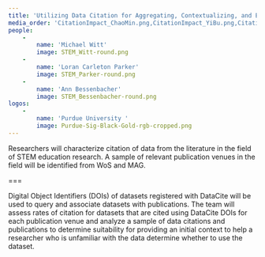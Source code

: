 ```yaml
---
title: 'Utilizing Data Citation for Aggregating, Contextualizing, and Engaging with Research Data in STEM Education Research'
media_order: 'CitationImpact_ChaoMin.png,CitationImpact_YiBu.png,CitationImpact_YingDing.png,nanjing university logo.png,IUB.2line.H_WEB.png'
people:
    -
        name: 'Michael Witt'
        image: STEM_Witt-round.png
    -
        name: 'Loran Carleton Parker'
        image: STEM_Parker-round.png
    -
        name: 'Ann Bessenbacher'
        image: STEM_Bessenbacher-round.png
logos:
    -
        name: 'Purdue University '
        image: Purdue-Sig-Black-Gold-rgb-cropped.png
---
```


Researchers will characterize citation of data from the literature in the field of STEM education research. A sample of relevant publication venues in the field will be identified from WoS and MAG. 

===

Digital Object Identifiers (DOIs) of datasets registered with DataCite will be used to query and associate datasets with publications. The team will assess rates of citation for datasets that are cited using DataCite DOIs for each publication venue and analyze a sample of data citations and publications to determine suitability for providing an initial context to help a researcher who is unfamiliar with the data determine whether to use the dataset.